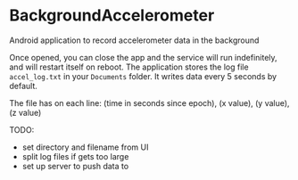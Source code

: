 # BackgroundAccelerometer
Android application to record accelerometer data in the background

Once opened, you can close the app and the service will run indefinitely, and will restart itself on reboot. 
The application stores the log file `accel_log.txt` in your `Documents` folder.
It writes data every 5 seconds by default.

The file has on each line:
  (time in seconds since epoch), (x value), (y value), (z value)

TODO:
- set directory and filename from UI
- split log files if gets too large
- set up server to push data to
